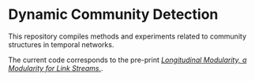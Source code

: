 # Dynamic Community Detection

This repository compiles methods and experiments related to community structures in temporal networks.

The current code corresponds to the pre-print [*Longitudinal Modularity, a Modularity for Link Streams.*](https://arxiv.org/abs/2408.16877).

